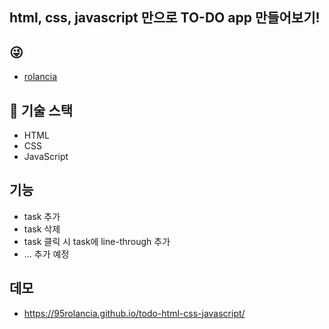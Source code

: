 ## html, css, javascript 만으로 TO-DO app 만들어보기!
## 😜
- [rolancia](https://github.com/95rolancia)

## 🏅 기술 스택

- HTML
- CSS
- JavaScript

## 기능

- task 추가
- task 삭제
- task 클릭 시 task에 line-through 추가
- ... 추가 예정

## 데모

- https://95rolancia.github.io/todo-html-css-javascript/
